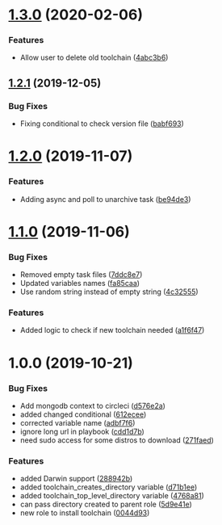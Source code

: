 # [1.3.0](https://github.com/mongodb-ansible-roles/ansible-role-toolchain/compare/v1.2.1...v1.3.0) (2020-02-06)


### Features

* Allow user to delete old toolchain ([4abc3b6](https://github.com/mongodb-ansible-roles/ansible-role-toolchain/commit/4abc3b660a1d1e4d9f016c1cba4d385761194994))

## [1.2.1](https://github.com/mongodb-ansible-roles/ansible-role-toolchain/compare/v1.2.0...v1.2.1) (2019-12-05)


### Bug Fixes

* Fixing conditional to check version file ([babf693](https://github.com/mongodb-ansible-roles/ansible-role-toolchain/commit/babf693c38b6ad87141b901b6eb2fde61553b5ce))

# [1.2.0](https://github.com/mongodb-ansible-roles/ansible-role-toolchain/compare/v1.1.0...v1.2.0) (2019-11-07)


### Features

* Adding async and poll to unarchive task ([be94de3](https://github.com/mongodb-ansible-roles/ansible-role-toolchain/commit/be94de3361d9d5a1b0ec3adc9badd5b6c22e6494))

# [1.1.0](https://github.com/mongodb-ansible-roles/ansible-role-toolchain/compare/v1.0.0...v1.1.0) (2019-11-06)


### Bug Fixes

* Removed empty task files ([7ddc8e7](https://github.com/mongodb-ansible-roles/ansible-role-toolchain/commit/7ddc8e73d57ae323aad4ee43096a13fc25fbeab2))
* Updated variables names ([fa85caa](https://github.com/mongodb-ansible-roles/ansible-role-toolchain/commit/fa85caa29e40733e8ff7679a5d8e0effe6a1cef3))
* Use random string instead of empty string ([4c32555](https://github.com/mongodb-ansible-roles/ansible-role-toolchain/commit/4c32555b13be2191295c928bca7b2da4c74de1ae))


### Features

* Added logic to check if new toolchain needed ([a1f6f47](https://github.com/mongodb-ansible-roles/ansible-role-toolchain/commit/a1f6f47e3427ce714eb59430d525ecc426f2fa98))

# 1.0.0 (2019-10-21)


### Bug Fixes

* Add mongodb context to circleci ([d576e2a](https://github.com/mongodb-ansible-roles/ansible-role-toolchain/commit/d576e2adf9ea57d50b496827770e1ee8b6c1caa9))
* added changed conditional ([612ecee](https://github.com/mongodb-ansible-roles/ansible-role-toolchain/commit/612eceefa7b3e22a22a3597cd810461fb7bbedd5))
* corrected variable name ([adbf7f6](https://github.com/mongodb-ansible-roles/ansible-role-toolchain/commit/adbf7f671f449558c7a908ff8920c22c1543e0e4))
* ignore long url in playbook ([cdd1d7b](https://github.com/mongodb-ansible-roles/ansible-role-toolchain/commit/cdd1d7b765f2280c0a1285dce597bf2c115b5fe4))
* need sudo access for some distros to download ([271faed](https://github.com/mongodb-ansible-roles/ansible-role-toolchain/commit/271faed8a8dc16fbe6589b4aba3b998ce4e42cee))


### Features

* added Darwin support ([288942b](https://github.com/mongodb-ansible-roles/ansible-role-toolchain/commit/288942ba16c2026c012ea3c74620da0ada60ba26))
* added toolchain_creates_directory variable ([d71b1ee](https://github.com/mongodb-ansible-roles/ansible-role-toolchain/commit/d71b1eed657a3da3bf4d327bc6f3ac91ce5390d3))
* added toolchain_top_level_directory variable ([4768a81](https://github.com/mongodb-ansible-roles/ansible-role-toolchain/commit/4768a815eb2ef72c214c5fb9da8180f58376a85c))
* can pass directory created to parent role ([5d9e41e](https://github.com/mongodb-ansible-roles/ansible-role-toolchain/commit/5d9e41e95955f0b2c40df7094aa5cb25f65d7ef0))
* new role to install toolchain ([0044d93](https://github.com/mongodb-ansible-roles/ansible-role-toolchain/commit/0044d9323f7f8b568301b127531394521238d7c3))
